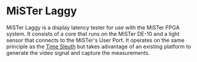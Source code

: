# MiSTer Laggy

MiSTer Laggy is a display latency tester for use with the MiSTer FPGA system. It consists of a core that runs on the MiSTer DE-10 and a light sensor that connects to the MiSTer's User Port. It operates on the same principle as the [Time Sleuth](https://github.com/chriz2600/time-sleuth) but takes advantage of an existing platform to generate the video signal and capture the measurements.

